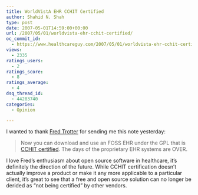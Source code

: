 ```yaml
---
title: WorldVistA EHR CCHIT Certified
author: Shahid N. Shah
type: post
date: 2007-05-01T14:59:00+00:00
url: /2007/05/01/worldvista-ehr-cchit-certified/
oc_commit_id:
  - https://www.healthcareguy.com/2007/05/01/worldvista-ehr-cchit-certified/1478769124
views:
  - 2335
ratings_users:
  - 2
ratings_score:
  - 8
ratings_average:
  - 4
dsq_thread_id:
  - 44283740
categories:
  - Opinion

---
```

I wanted to thank [Fred Trotter][1] for sending me this note yesterday:

> Now you can download and use an FOSS EHR under the GPL that is [CCHIT certified][2]. The days of the proprietary EHR systems are OVER. 

I love Fred&#8217;s enthusiasm about open source software in healthcare, it&#8217;s definitely the direction of the future. While CCHIT certification doesn&#8217;t actually improve a product or make it any more applicable to a particular client, it&#8217;s great to see that a free and open source solution can no longer be derided as &#8220;not being certified&#8221; by other vendors.

 [1]: http://www.fredtrotter.com
 [2]: http://www.cchit.org/certified/2006/WorldVistA+EHR.htm